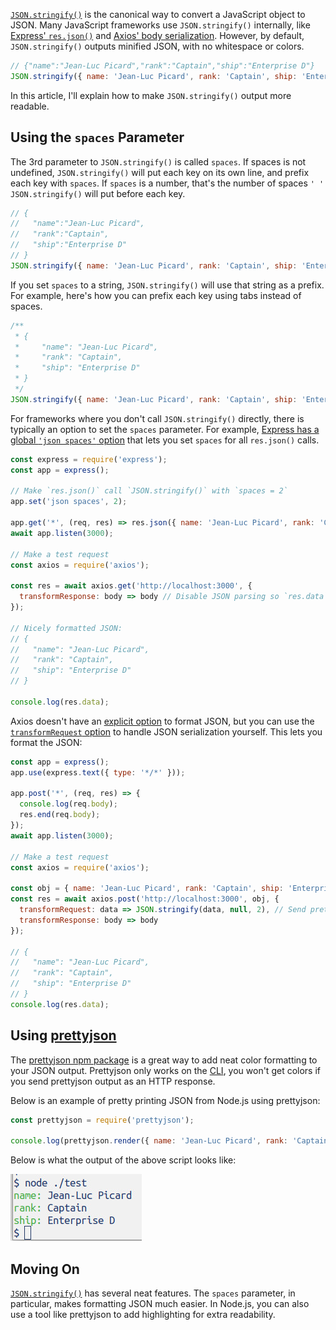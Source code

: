 [`JSON.stringify()`](/the-80-20-guide-to-json-stringify-in-javascript) is the canonical way to convert a JavaScript
object to JSON. Many JavaScript frameworks use `JSON.stringify()` internally, like [Express' `res.json()`](https://masteringjs.io/tutorials/express/json) and [Axios' body serialization](https://masteringjs.io/tutorials/axios/post-json). However,
by default, `JSON.stringify()` outputs minified JSON, with no whitespace or colors.

```javascript
// {"name":"Jean-Luc Picard","rank":"Captain","ship":"Enterprise D"}
JSON.stringify({ name: 'Jean-Luc Picard', rank: 'Captain', ship: 'Enterprise D' });
```

In this article, I'll explain how to make `JSON.stringify()` output more readable.

Using the `spaces` Parameter
----------------------------

The 3rd parameter to `JSON.stringify()` is called `spaces`. If spaces is not undefined, `JSON.stringify()` will put
each key on its own line, and prefix each key with `spaces`. If `spaces` is a number, that's the number of spaces `' '`
`JSON.stringify()` will put before each key.

```javascript
// {
//   "name":"Jean-Luc Picard",
//   "rank":"Captain",
//   "ship":"Enterprise D"
// }
JSON.stringify({ name: 'Jean-Luc Picard', rank: 'Captain', ship: 'Enterprise D' }, null, 2);
```

If you set `spaces` to a string, `JSON.stringify()` will use that string as a prefix. For example, here's how you
can prefix each key using tabs instead of spaces.

```javascript
/**
 * {
 *     "name": "Jean-Luc Picard",
 *     "rank": "Captain",
 *     "ship": "Enterprise D"
 * }
 */
JSON.stringify({ name: 'Jean-Luc Picard', rank: 'Captain', ship: 'Enterprise D' }, null, '\t');
```

For frameworks where you don't call `JSON.stringify()` directly, there is typically an option to set the `spaces`
parameter. For example, [Express has a global `'json spaces'` option](https://expressjs.com/en/4x/api.html#app.settings.table)
that lets you set `spaces` for all `res.json()` calls.

```javascript
const express = require('express');
const app = express();

// Make `res.json()` call `JSON.stringify()` with `spaces = 2`
app.set('json spaces', 2);

app.get('*', (req, res) => res.json({ name: 'Jean-Luc Picard', rank: 'Captain', ship: 'Enterprise D' }));
await app.listen(3000);

// Make a test request
const axios = require('axios');

const res = await axios.get('http://localhost:3000', {
  transformResponse: body => body // Disable JSON parsing so `res.data` is a string
});

// Nicely formatted JSON:
// {
//   "name": "Jean-Luc Picard",
//   "rank": "Captain",
//   "ship": "Enterprise D"
// }

console.log(res.data);
```

Axios doesn't have an [explicit option](https://masteringjs.io/tutorials/axios/options) to format JSON, but you
can use the [`transformRequest` option](https://stackoverflow.com/questions/48819885/axios-transformrequest-how-to-alter-json-payload) to handle JSON serialization yourself. This lets you format
the JSON:

```javascript
const app = express();
app.use(express.text({ type: '*/*' }));

app.post('*', (req, res) => {
  console.log(req.body);
  res.end(req.body);
});
await app.listen(3000);

// Make a test request
const axios = require('axios');

const obj = { name: 'Jean-Luc Picard', rank: 'Captain', ship: 'Enterprise D' };
const res = await axios.post('http://localhost:3000', obj, {
  transformRequest: data => JSON.stringify(data, null, 2), // Send pretty formatted JSON
  transformResponse: body => body
});

// {
//   "name": "Jean-Luc Picard",
//   "rank": "Captain",
//   "ship": "Enterprise D"
// }
console.log(res.data);
```

Using [prettyjson](https://www.npmjs.com/package/prettyjson)
----------------------------

The [prettyjson npm package](https://www.npmjs.com/package/prettyjson) is a great way to add neat color formatting
to your JSON output. Prettyjson only works on the [CLI](/building-a-cli-tool-with-node-js.html), you won't get colors
if you send prettyjson output as an HTTP response.

Below is an example of pretty printing JSON from Node.js using prettyjson:

```javascript
const prettyjson = require('prettyjson');

console.log(prettyjson.render({ name: 'Jean-Luc Picard', rank: 'Captain', ship: 'Enterprise D' }));
```

Below is what the output of the above script looks like:

<img src="/images/prettyjson.jpg" class="inline-image">

Moving On
---------

[`JSON.stringify()`](/the-80-20-guide-to-json-stringify-in-javascript) has several neat features. The `spaces` parameter,
in particular, makes formatting JSON much easier. In Node.js, you can also use a tool like prettyjson to add highlighting
for extra readability.